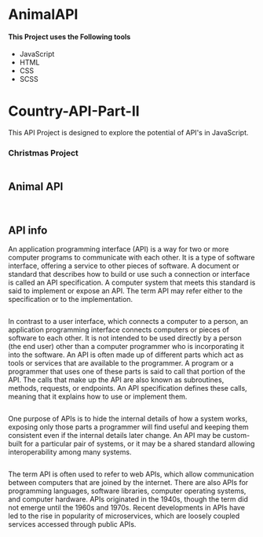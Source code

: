 # AnimalAPI

#### This Project uses the Following tools

- JavaScript
- HTML
- CSS
- SCSS

# Country-API-Part-II

This API Project is designed to explore the potential of API's in JavaScript.

### Christmas Project

<img src="https://camo.githubusercontent.com/a056dc57f75da10bf33eada5b868d77529489c431eab341a6ec92897ed22b67a/68747470733a2f2f63646e2e77696e646f77737265706f72742e636f6d2f77702d636f6e74656e742f75706c6f6164732f323031392f31322f4368726973746d61732e6a7067" alt="">

## Animal API

<img src="https://a-z-animals.com/media/2021/10/slumbering-little-tiger-picture-id472298390.jpg" alt="">
<img src="https://media.cntraveler.com/photos/53ec0c68976f8f2d44d5ab1e/16:9/w_2580,c_limit/tiger-cubs.jpg" alt="">

## API info

An application programming interface (API) is a way for two or more computer programs to communicate with each other. It is a type of software interface, offering a service to other pieces of software. A document or standard that describes how to build or use such a connection or interface is called an API specification. A computer system that meets this standard is said to implement or expose an API. The term API may refer either to the specification or to the implementation.

<img src="https://ares.decipherzone.com/blog-manager/uploads/banner_a8326f0f-39d7-4d88-b1ff-2b5e88d2eede.jpg" alt="">

In contrast to a user interface, which connects a computer to a person, an application programming interface connects computers or pieces of software to each other. It is not intended to be used directly by a person (the end user) other than a computer programmer who is incorporating it into the software. An API is often made up of different parts which act as tools or services that are available to the programmer. A program or a programmer that uses one of these parts is said to call that portion of the API. The calls that make up the API are also known as subroutines, methods, requests, or endpoints. An API specification defines these calls, meaning that it explains how to use or implement them.

<img src="https://www.cleveroad.com/images/article-previews/40ca78a7a9db7adfb6bb861fc6b8910ae2ef4bb79f5508007d166f01df5c1038.png" alt="">

One purpose of APIs is to hide the internal details of how a system works, exposing only those parts a programmer will find useful and keeping them consistent even if the internal details later change. An API may be custom-built for a particular pair of systems, or it may be a shared standard allowing interoperability among many systems.

<img src="https://learn.g2.com/hubfs/G2CM_FI167_Learn_Article_Images_%5BAPI%5D_Infographic_V1a.png" alt="">

The term API is often used to refer to web APIs, which allow communication between computers that are joined by the internet. There are also APIs for programming languages, software libraries, computer operating systems, and computer hardware. APIs originated in the 1940s, though the term did not emerge until the 1960s and 1970s. Recent developments in APIs have led to the rise in popularity of microservices, which are loosely coupled services accessed through public APIs.
